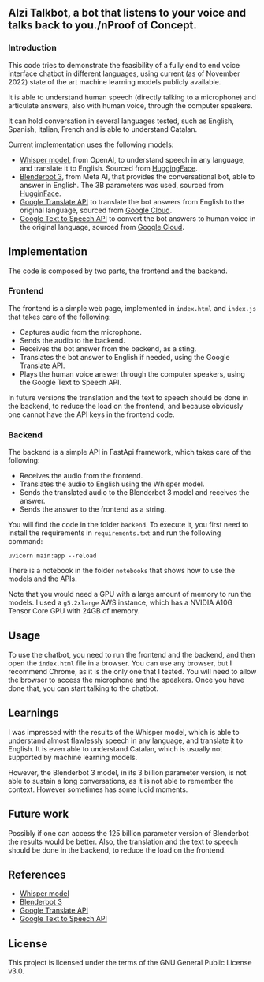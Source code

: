 ## Alzi Talkbot, a bot that listens to your voice and talks back to you./nProof of Concept.

### Introduction

This code tries to demonstrate the feasibility of a fully end to end voice interface chatbot in different languages, using current (as of November 2022) state of the art machine learning models publicly available.

It is able to understand human speech (directly talking to a microphone) and articulate answers, also with human voice, through the computer speakers.

It can hold conversation in several languages tested, such as English, Spanish, Italian, French and is able to understand Catalan.

Current implementation uses the following models:

- [Whisper model](https://openai.com/blog/whisper/), from OpenAI, to understand speech in any language, and translate it to English. Sourced from [HuggingFace](https://huggingface.co/openai/whisper-large).
- [Blenderbot 3](https://ai.facebook.com/blog/blenderbot-3-a-175b-parameter-publicly-available-chatbot-that-improves-its-skills-and-safety-over-time/), from Meta AI, that provides the conversational bot, able to answer in English. The 3B parameters was used, sourced from [HugginFace](https://huggingface.co/facebook/blenderbot-3B).
- [Google Translate API](https://cloud.google.com/translate) to translate the bot answers from English to the original language, sourced from [Google Cloud](https://cloud.google.com/translate/docs/basic/setup-basic).
- [Google Text to Speech API](https://cloud.google.com/text-to-speech) to convert the bot answers to human voice in the original language, sourced from [Google Cloud](https://cloud.google.com/text-to-speech/docs/quickstart-client-libraries).

## Implementation

The code is composed by two parts, the frontend and the backend.

### Frontend

The frontend is a simple web page, implemented in `index.html` and `index.js` that takes care of the following:

- Captures audio from the microphone.
- Sends the audio to the backend.
- Receives the bot answer from the backend, as a sting.
- Translates the bot answer to English if needed, using the Google Translate API.
- Plays the human voice answer through the computer speakers, using the Google Text to Speech API.

In future versions the translation and the text to speech should be done in the backend, to reduce the load on the frontend, and because obviously one cannot have the API keys in the frontend code.

### Backend

The backend is a simple API in FastApi framework, which takes care of the following:

- Receives the audio from the frontend.
- Translates the audio to English using the Whisper model.
- Sends the translated audio to the Blenderbot 3 model and receives the answer.
- Sends the answer to the frontend as a string.

You will find the code in the folder `backend`.
To execute it, you first need to install the requirements in `requirements.txt` and run the following command:

`uvicorn main:app --reload`

There is a notebook in the folder `notebooks` that shows how to use the models and the APIs.

Note that you would need a GPU with a large amount of memory to run the models. I used a `g5.2xlarge` AWS instance, which has a NVIDIA A10G Tensor Core GPU with 24GB of memory.

## Usage

To use the chatbot, you need to run the frontend and the backend, and then open the `index.html` file in a browser.
You can use any browser, but I recommend Chrome, as it is the only one that I tested. You will need to allow the browser to access the microphone and the speakers. Once you have done that, you can start talking to the chatbot.

## Learnings

I was impressed with the results of the Whisper model, which is able to understand almost flawlessly speech in any language, and translate it to English. It is even able to understand Catalan, which is usually not supported by machine learning models.

However, the Blenderbot 3 model, in its 3 billion parameter version, is not able to sustain a long conversations, as it is not able to remember the context. However sometimes has some lucid moments.

## Future work

Possibly if one can access the 125 billion parameter version of Blenderbot the results would be better. Also, the translation and the text to speech should be done in the backend, to reduce the load on the frontend.

## References

- [Whisper model](https://openai.com/blog/whisper/)
- [Blenderbot 3](https://ai.facebook.com/blog/blenderbot-3-a-175b-parameter-publicly-available-chatbot-that-improves-its-skills-and-safety-over-time/)
- [Google Translate API](https://cloud.google.com/translate)
- [Google Text to Speech API](https://cloud.google.com/text-to-speech)

## License

This project is licensed under the terms of the GNU General Public License v3.0.
